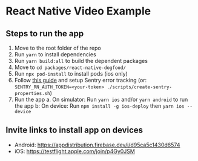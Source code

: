 # React Native Video Example

## Steps to run the app

1. Move to the root folder of the repo
2. Run `yarn` to install dependencies
3. Run `yarn build:all` to build the dependent packages
4. Move to `cd packages/react-native-dogfood/`
5. Run `npx pod-install` to install pods (ios only)
6. Follow [this guide](https://www.notion.so/stream-wiki/Video-dogfood-app-8fd4b72b2ac9495eb55872f5a70b5f6d) and setup Sentry error tracking (or: `SENTRY_RN_AUTH_TOKEN=<your-token> ./scripts/create-sentry-properties.sh`)
7. Run the app
   a. On simulator: Run `yarn ios` and/or `yarn android` to run the app
   b: On device: Run `npm install -g ios-deploy` then `yarn ios --device`

## Invite links to install app on devices

- Android: <https://appdistribution.firebase.dev/i/d95ca5c1430d6574>
- iOS: <https://testflight.apple.com/join/p4Gy0JSM>
